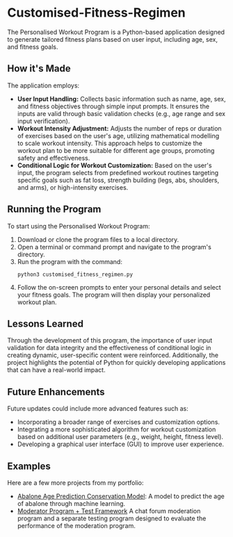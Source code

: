 # Customised-Fitness-Regimen

The Personalised Workout Program is a Python-based application designed to generate tailored fitness plans based on user input, including age, sex, and fitness goals.

## How it's Made
The application employs:
- **User Input Handling:** Collects basic information such as name, age, sex, and fitness objectives through simple input prompts. It ensures the inputs are valid through basic validation checks (e.g., age range and sex input verification).
- **Workout Intensity Adjustment:** Adjusts the number of reps or duration of exercises based on the user's age, utilizing mathematical modelling to scale workout intensity. This approach helps to customize the workout plan to be more suitable for different age groups, promoting safety and effectiveness.
- **Conditional Logic for Workout Customization:** Based on the user's input, the program selects from predefined workout routines targeting specific goals such as fat loss, strength building (legs, abs, shoulders, and arms), or high-intensity exercises.

## Running the Program
To start using the Personalised Workout Program:
1. Download or clone the program files to a local directory.
2. Open a terminal or command prompt and navigate to the program's directory.
3. Run the program with the command:
   ```
   python3 customised_fitness_regimen.py
   ```
4. Follow the on-screen prompts to enter your personal details and select your fitness goals. The program will then display your personalized workout plan.

## Lessons Learned
Through the development of this program, the importance of user input validation for data integrity and the effectiveness of conditional logic in creating dynamic, user-specific content were reinforced. Additionally, the project highlights the potential of Python for quickly developing applications that can have a real-world impact.

## Future Enhancements
Future updates could include more advanced features such as:
- Incorporating a broader range of exercises and customization options.
- Integrating a more sophisticated algorithm for workout customization based on additional user parameters (e.g., weight, height, fitness level).
- Developing a graphical user interface (GUI) to improve user experience.

## Examples
Here are a few more projects from my portfolio:
- [Abalone Age Prediction Conservation Model](https://github.com/christy511/AbaloneAgePrediction-ConservationModels):
A model to predict the age of abalone through machine learning.
- [Moderator Program + Test Framework](https://github.com/christy511/ModeratorProgram-TestFramework)
A chat forum moderation program and a separate testing program designed to evaluate the performance of the moderation program.
